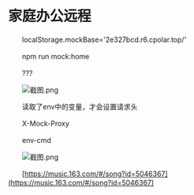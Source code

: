 # 家庭办公远程

　　localStorage.mockBase='2e327bcd.r6.cpolar.top/'

　　npm run mock:home

　　???

　　![截图.png](image1-20230705220235-13rr152.png)

　　读取了env中的变量，才会设置请求头

　　X-Mock-Proxy

　　env-cmd

　　![截图.png](image2-20230705220235-7ij5i51.png)

　　[https://music.163.com/#/song?id=5046367](https://music.163.com/#/song?id=5046367)
